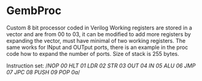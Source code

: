 # GembProc
Custom 8 bit processor coded in Verilog
Working registers are stored in a vector and are from 00 to 03, it can be modified to add more registers by expanding the vector, must have minimal of two working registers.
The same works for INput and OUTput ports, there is an example in the proc code how to expand the number of ports.
Size of stack is 255 bytes.

Instruction set:
  /*NOP                                            00
    HLT                                            01
    LDR <target register> <address0> <address1>    02
    STR <start register> <address0> <address1>     03
    OUT <start register> <destination output port> 04
    IN <destination register> <start input port>   05
    ALU <operation> <result destination register>  06
    JMP <address0> <address1> 		       07
    JPC <argument operation> <address0> <address1> 08
    PUSH <start register> 			       09
    POP <destination register>                     0a*/

